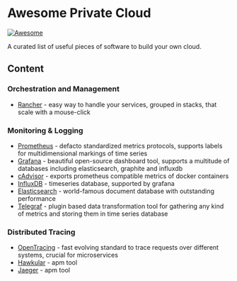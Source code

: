 # Awesome Private Cloud
[![Awesome](https://cdn.rawgit.com/sindresorhus/awesome/d7305f38d29fed78fa85652e3a63e154dd8e8829/media/badge.svg)](https://github.com/sindresorhus/awesome)

A curated list of useful pieces of software to build your own cloud.

## Content

### Orchestration and Management
- [Rancher](http://rancher.com) - easy way to handle your services, grouped in stacks, that scale with a mouse-click

### Monitoring & Logging
- [Prometheus](https://prometheus.io/) - defacto standardized metrics protocols, supports labels for multidimensional markings of time series
- [Grafana](https://grafana.com) - beautiful open-source dashboard tool, supports a multitude of databases including elasticsearch, graphite and influxdb
- [cAdvisor](https://github.com/google/cadvisor) - exports prometheus compatible metrics of docker containers
- [InfluxDB](https://www.influxdata.com) - timeseries database, supported by grafana
- [Elasticsearch](https://www.elastic.co/de/products/elasticsearch) - world-famous document database with outstanding performance
- [Telegraf](https://github.com/influxdata/telegraf) - plugin based data transformation tool for gathering any kind of metrics and storing them in time series database

### Distributed Tracing
- [OpenTracing](http://opentracing.io) - fast evolving standard to trace requests over different systems, crucial for microservices
- [Hawkular](http://www.hawkular.org) - apm tool
- [Jaeger](https://github.com/uber/jaeger) - apm tool

